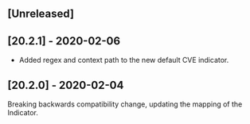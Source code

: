 ## [Unreleased]


## [20.2.1] - 2020-02-06
- Added regex and context path to the new default CVE indicator.

## [20.2.0] - 2020-02-04
Breaking backwards compatibility change, updating the mapping of the Indicator.

